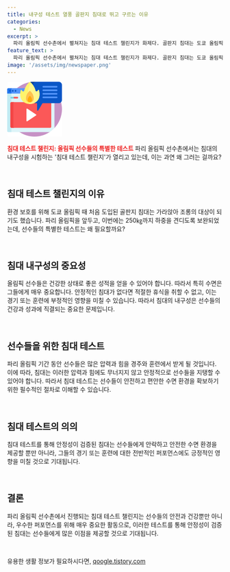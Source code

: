 ```yaml
---
title: 내구성 테스트 열풍 골판지 침대로 뛰고 구르는 이유
categories:
  - News
excerpt: >
  파리 올림픽 선수촌에서 펼쳐지는 침대 테스트 챌린지가 화제다. 골판지 침대는 도쿄 올림픽때 조롱거리가 됐지만, 이번에는 250㎏까지 하중을 견디도록 보완되었다고 한다. 선수들은 침대 위에서 테니스 훈련까지 하며 뛰어넘는 행동으로 환경 보호에 이바지하고 있다. 무너지는 소식은 없어 성능 개선은 성공적으로 이뤄졌다고 볼 수 있을까?
feature_text: >
  파리 올림픽 선수촌에서 펼쳐지는 침대 테스트 챌린지가 화제다. 골판지 침대는 도쿄 올림픽때 조롱거리가 됐지만, 이번에는 250㎏까지 하중을 견디도록 보완되었다고 한다. 선수들은 침대 위에서 테니스 훈련까지 하며 뛰어넘는 행동으로 환경 보호에 이바지하고 있다. 무너지는 소식은 없어 성능 개선은 성공적으로 이뤄졌다고 볼 수 있을까?
image: '/assets/img/newspaper.png'
---
```


<p><img src="/assets/img/news.png" alt="rentncar 속보" /></p>

<p><b><span style="color: #ee2323;">침대 테스트 챌린지: 올림픽 선수들의 특별한 테스트</span></b>
파리 올림픽 선수촌에서는 침대의 내구성을 시험하는 '침대 테스트 챌린지'가 열리고 있는데, 이는 과연 왜 그러는 걸까요?</p>

<p data-ke-size="size16">&nbsp;</p>

<h2 data-ke-size="size26">침대 테스트 챌린지의 이유</h2>

<p>환경 보호를 위해 도쿄 올림픽 때 처음 도입된 골판지 침대는 가라앉아 조롱의 대상이 되기도 했습니다. 파리 올림픽을 앞두고, 이번에는 250㎏까지 하중을 견디도록 보완되었는데, 선수들의 특별한 테스트는 왜 필요할까요?</p>

<p data-ke-size="size16">&nbsp;</p>

<h2 data-ke-size="size26">침대 내구성의 중요성</h2>

<p>올림픽 선수들은 건강한 상태로 좋은 성적을 얻을 수 있어야 합니다. 따라서 특히 수면은 그들에게 매우 중요합니다. 안정적인 침대가 없다면 적절한 휴식을 취할 수 없고, 이는 경기 또는 훈련에 부정적인 영향을 미칠 수 있습니다. 따라서 침대의 내구성은 선수들의 건강과 성과에 직결되는 중요한 문제입니다.</p>

<p data-ke-size="size16">&nbsp;</p>

<h2 data-ke-size="size26">선수들을 위한 침대 테스트</h2>

<p>파리 올림픽 기간 동안 선수들은 많은 압력과 힘을 경주와 훈련에서 받게 될 것입니다. 이에 따라, 침대는 이러한 압력과 힘에도 무너지지 않고 안정적으로 선수들을 지탱할 수 있어야 합니다. 따라서 침대 테스트는 선수들이 안전하고 편안한 수면 환경을 확보하기 위한 필수적인 절차로 이해할 수 있습니다.</p>

<p data-ke-size="size16">&nbsp;</p>

<h2 data-ke-size="size26">침대 테스트의 의의</h2>

<p>침대 테스트를 통해 안정성이 검증된 침대는 선수들에게 안락하고 안전한 수면 환경을 제공할 뿐만 아니라, 그들의 경기 또는 훈련에 대한 전반적인 퍼포먼스에도 긍정적인 영향을 미칠 것으로 기대됩니다.</p>

<p data-ke-size="size16">&nbsp;</p>

<h2 data-ke-size="size26">결론</h2>

<p>파리 올림픽 선수촌에서 진행되는 침대 테스트 챌린지는 선수들의 안전과 건강뿐만 아니라, 우수한 퍼포먼스를 위해 매우 중요한 활동으로, 이러한 테스트를 통해 안정성이 검증된 침대는 선수들에게 많은 이점을 제공할 것으로 기대됩니다.</p>

<p data-ke-size="size16">&nbsp;</p>
유용한 생활 정보가 필요하시다면, <a href="https://qoogle.tistory.com" rel="dofollow">qoogle.tistory.com</a>


